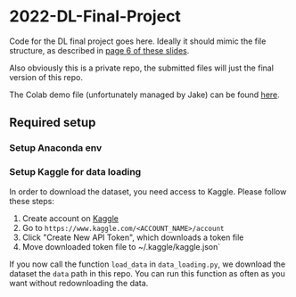 # 2022-DL-Final-Project
 
Code for the DL final project goes here.
Ideally it should mimic the file structure, as described in [page 6 of these slides](https://docs.google.com/presentation/d/1Lbggpj_nj4RomOm4q35XUcoOoDsIDvT18GLpOIygC2Q/edit#slide=id.g8646803fdf_0_15).

Also obviously this is a private repo, the submitted files will just the final version of this repo.

The Colab demo file (unfortunately managed by Jake) can be found [here](https://docs.google.com/document/d/1BD8EmhoiHegGZ0VttSsGSjRnBaHkJEk3UOHgU1ACWv0/edit#).

## Required setup
### Setup Anaconda env

### Setup Kaggle for data loading
In order to download the dataset, you need access to Kaggle. Please follow these steps:
1. Create account on [Kaggle](https://www.kaggle.com/)
2. Go to `https://www.kaggle.com/<ACCOUNT_NAME>/account`
2. Click "Create New API Token", which downloads a token file
4. Move downloaded token file to ~/.kaggle/kaggle.json`

If you now call the function `load_data` in `data_loading.py`, we download the dataset the `data` path in this repo. You can run this function as often as you want without redownloading the data.
